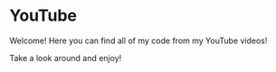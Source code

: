 # YouTube
Welcome! Here you can find all of my code from my YouTube videos!

Take a look around and enjoy!

